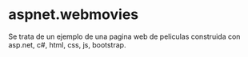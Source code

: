 # aspnet.webmovies
 Se trata de un ejemplo de una pagina web de peliculas construida con asp.net, c#, html, css, js, bootstrap.
